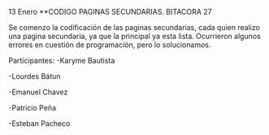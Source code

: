 13 Enero
**CODIGO PAGINAS SECUNDARIAS. BITACORA 27

Se comenzo la codificación de las paginas secundarias, cada quien realizo una pagina secundaria,
ya que la principal ya esta lista. Ocurrieron algunos errores en cuestión de programación, pero lo solucionamos.

Participantes:
-Karyme Bautista

-Lourdes Bátun

-Emanuel Chavez

-Patricio Peña

-Esteban Pacheco
